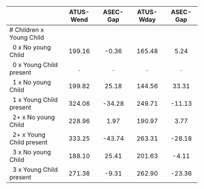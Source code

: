 
|                      |    ATUS-Wend |     ASEC-Gap |    ATUS-Wday |     ASEC-Gap |
| -------------------- | :----------: | :----------: | :----------: | :----------: |
| # Children x Young Child |              |              |              |              |
| &nbsp;&nbsp;0 x No young Child |       199.16 |        -0.36 |       165.48 |         5.24 |
| &nbsp;&nbsp;0 x Young Child present |            . |            . |            . |            . |
| &nbsp;&nbsp;1 x No young Child |       199.82 |        25.18 |       144.56 |        33.31 |
| &nbsp;&nbsp;1 x Young Child present |       324.06 |       -34.28 |       249.71 |       -11.13 |
| &nbsp;&nbsp;2+ x No young Child |       228.96 |         1.97 |       190.97 |         3.77 |
| &nbsp;&nbsp;2+ x Young Child present |       333.25 |       -43.74 |       263.31 |       -28.18 |
| &nbsp;&nbsp;3 x No young Child |       188.10 |        25.41 |       201.63 |        -4.11 |
| &nbsp;&nbsp;3 x Young Child present |       271.38 |        -9.31 |       262.90 |       -23.36 |

